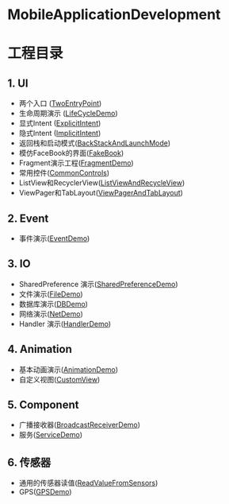 # MobileApplicationDevelopment
# 工程目录
## 1. UI
- 两个入口 ([TwoEntryPoint](./UI/TwoEntryPoint))
- 生命周期演示 ([LifeCycleDemo](./UI/LifeCycleDemo))
- 显式Intent ([ExplicitIntent](./UI/ExplicitIntent))
- 隐式Intent ([ImplicitIntent](./UI/ImplicitIntent))
- 返回栈和启动模式([BackStackAndLaunchMode](./UI/BackStackAndLaunchMode))
- 模仿FaceBook的界面([FakeBook](./UI/FakeBook))
- Fragment演示工程([FragmentDemo](./UI/FragmentDemo))
- 常用控件([CommonControls](./UI/CommonControls))
- ListView和RecyclerView([ListViewAndRecycleView](./UI/ListViewAndRecycleView))
- ViewPager和TabLayout([ViewPagerAndTabLayout](./UI/ViewPagerAndTabLayout))



## 2. Event

- 事件演示([EventDemo](./Event/EventDemo))

## 3. IO

- SharedPreference 演示([SharedPreferenceDemo](./IO/SharedPreferenceDemo))
- 文件演示([FileDemo](./IO/FileDemo))
- 数据库演示([DBDemo](./IO/DBDemo))
- 网络演示([NetDemo](./IO/NetDemo))
- Handler 演示([HandlerDemo](./IO/HandlerDemo))

## 4. Animation

- 基本动画演示([AnimationDemo](./Animation/AnimationDemo))
- 自定义视图([CustomView](./Animation/CustomView))

## 5. Component

- 广播接收器([BroadcastReceiverDemo](./Component/BroadcastReceiverDemo))
- 服务([ServiceDemo](./Component/ServiceDemo))

## 6. 传感器

- 通用的传感器读值([ReadValueFromSensors](./Sensors/ReadValueFromSensors))
- GPS([GPSDemo](./Sensors/GPSDemo))